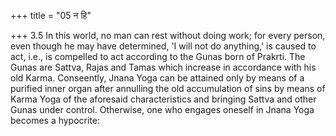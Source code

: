 +++
title = "05 न हि"

+++
3.5 In this world, no man can rest without doing work; for every person,
even though he may have determined, 'I will not do anything,' is caused
to act, i.e., is compelled to act according to the Gunas born of
Prakrti. The Gunas are Sattva, Rajas and Tamas which increase in
accordance with his old Karma. Conseently, Jnana Yoga can be attained
only by means of a purified inner organ after annulling the old
accumulation of sins by means of Karma Yoga of the aforesaid
characteristics and bringing Sattva and other Gunas under control.
Otherwise, one who engages oneself in Jnana Yoga becomes a hypocrite:
